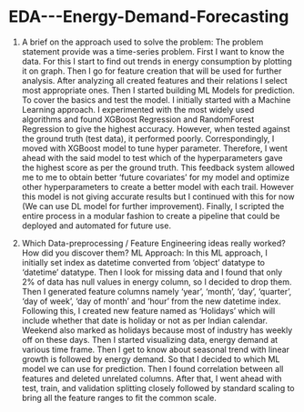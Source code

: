 # EDA---Energy-Demand-Forecasting

1. A brief on the approach used to solve the problem:
The problem statement provide was a time-series problem. First I want to know the data. For this I start to find out trends in energy consumption by plotting it on graph. Then I go for feature creation that will be used for further analysis. After analyzing all created features and their relations I select most appropriate ones. Then I started building ML Models for prediction. To cover the basics and test the model. I initially started with a Machine Learning approach. I experimented with the most widely used algorithms and found XGBoost Regression and RandomForest Regression to give the highest accuracy. However, when tested against the ground truth (test data), it performed poorly. Correspondingly, I moved with XGBoost model to tune hyper parameter. Therefore, I went ahead with the said model to test which of the hyperparameters gave the highest score as per the ground truth. This feedback system allowed me to me to obtain better ‘future covariates’ for my model and optimize other hyperparameters to create a better model with each trail. However this model is not giving accurate results but I continued with this for now (We can use DL model for further improvement). Finally, I scripted the entire process in a modular fashion to create a pipeline that could be deployed and automated for future use.

2. Which Data-preprocessing / Feature Engineering ideas really worked? How did you discover them?
ML Approach: In this ML approach, I initially set index as datetime converted from ‘object’ datatype to ‘datetime’ datatype. Then I look for missing data and I found that only 2% of data has null values in energy column, so I decided to drop them. Then I generated feature columns namely ‘year’, ‘month’, ‘day’, ‘quarter’, ‘day of week’, ‘day of month’ and ‘hour’ from the new datetime index. Following this, I created new feature named as ‘Holidays’ which will include whether that date is holiday or not as per Indian calendar. Weekend also marked as holidays because most of industry has weekly off on these days.  Then I started visualizing data, energy demand at various time frame. Then I get to know about seasonal trend with linear growth is followed by energy demand. So that I decided to which ML model we can use for prediction. Then I found correlation between all features and deleted unrelated columns. After that, I went ahead with test, train, and validation splitting closely followed by standard scaling to bring all the feature ranges to fit the common scale.
